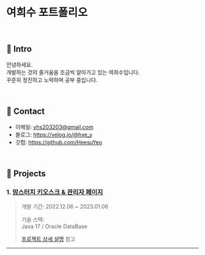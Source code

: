 # 여희수 포트폴리오
</br>

## :pushpin: Intro
안녕하세요.<br>
개발하는 것의 즐거움을 조금씩 알아가고 있는 여희수입니다.<br>
꾸준히 정진하고 노력하며 공부 중입니다.

</br>

## :pushpin: Contact
- 이메일: yhs203203@gmail.com
- 블로그: https://velog.io/@hxe_y
- 깃헙: https://github.com/HeesuYeo

</br>

## :pushpin: Projects
### 1. [맘스터치 키오스크 & 관리자 페이지](https://github.com/HeesuYeo/Momstouch_Kiosk)  
>개발 기간: 2022.12.06 ~ 2023.01.06  
>  
>기술 스택:  
>Java 17 / Oracle DataBase  
>  
>[프로젝트 상세 설명](https://github.com/HeesuYeo/Momstouch_Kiosk) 참고

---
